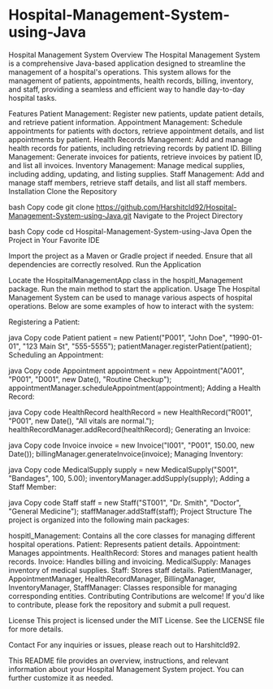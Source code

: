 # Hospital-Management-System-using-Java

Hospital Management System
Overview
The Hospital Management System is a comprehensive Java-based application designed to streamline the management of a hospital's operations. This system allows for the management of patients, appointments, health records, billing, inventory, and staff, providing a seamless and efficient way to handle day-to-day hospital tasks.

Features
Patient Management: Register new patients, update patient details, and retrieve patient information.
Appointment Management: Schedule appointments for patients with doctors, retrieve appointment details, and list appointments by patient.
Health Records Management: Add and manage health records for patients, including retrieving records by patient ID.
Billing Management: Generate invoices for patients, retrieve invoices by patient ID, and list all invoices.
Inventory Management: Manage medical supplies, including adding, updating, and listing supplies.
Staff Management: Add and manage staff members, retrieve staff details, and list all staff members.
Installation
Clone the Repository

bash
Copy code
git clone https://github.com/Harshitcld92/Hospital-Management-System-using-Java.git
Navigate to the Project Directory

bash
Copy code
cd Hospital-Management-System-using-Java
Open the Project in Your Favorite IDE

Import the project as a Maven or Gradle project if needed.
Ensure that all dependencies are correctly resolved.
Run the Application

Locate the HospitalManagementApp class in the hospitl_Management package.
Run the main method to start the application.
Usage
The Hospital Management System can be used to manage various aspects of hospital operations. Below are some examples of how to interact with the system:

Registering a Patient:

java
Copy code
Patient patient = new Patient("P001", "John Doe", "1990-01-01", "123 Main St", "555-5555");
patientManager.registerPatient(patient);
Scheduling an Appointment:

java
Copy code
Appointment appointment = new Appointment("A001", "P001", "D001", new Date(), "Routine Checkup");
appointmentManager.scheduleAppointment(appointment);
Adding a Health Record:

java
Copy code
HealthRecord healthRecord = new HealthRecord("R001", "P001", new Date(), "All vitals are normal.");
healthRecordManager.addRecord(healthRecord);
Generating an Invoice:

java
Copy code
Invoice invoice = new Invoice("I001", "P001", 150.00, new Date());
billingManager.generateInvoice(invoice);
Managing Inventory:

java
Copy code
MedicalSupply supply = new MedicalSupply("S001", "Bandages", 100, 5.00);
inventoryManager.addSupply(supply);
Adding a Staff Member:

java
Copy code
Staff staff = new Staff("ST001", "Dr. Smith", "Doctor", "General Medicine");
staffManager.addStaff(staff);
Project Structure
The project is organized into the following main packages:

hospitl_Management: Contains all the core classes for managing different hospital operations.
Patient: Represents patient details.
Appointment: Manages appointments.
HealthRecord: Stores and manages patient health records.
Invoice: Handles billing and invoicing.
MedicalSupply: Manages inventory of medical supplies.
Staff: Stores staff details.
PatientManager, AppointmentManager, HealthRecordManager, BillingManager, InventoryManager, StaffManager: Classes responsible for managing corresponding entities.
Contributing
Contributions are welcome! If you'd like to contribute, please fork the repository and submit a pull request.

License
This project is licensed under the MIT License. See the LICENSE file for more details.

Contact
For any inquiries or issues, please reach out to Harshitcld92.

This README file provides an overview, instructions, and relevant information about your Hospital Management System project. You can further customize it as needed.
